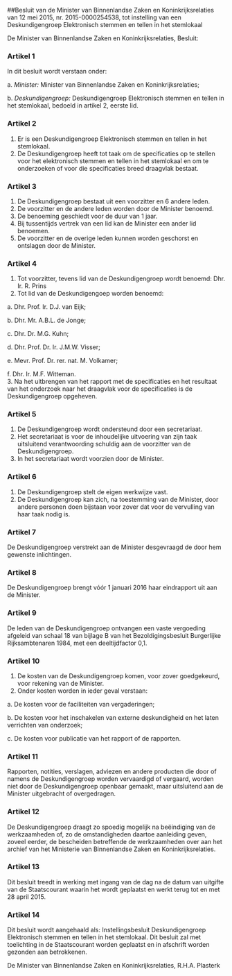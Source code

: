 <meta http-equiv='Content-Type' content='text/html; charset=utf-8' />

##Besluit van de Minister van Binnenlandse Zaken en Koninkrijksrelaties van 12 mei 2015, nr. 2015-0000254538, tot instelling van een Deskundigengroep Elektronisch stemmen en tellen in het stemlokaal

De Minister van Binnenlandse Zaken en Koninkrijksrelaties,
Besluit:    

### Artikel  1  

In dit besluit wordt verstaan onder: 

a.  *Minister:* Minister van Binnenlandse Zaken en Koninkrijksrelaties;  

b.  *Deskundigengroep:* Deskundigengroep Elektronisch stemmen en tellen in het stemlokaal, bedoeld in artikel 2, eerste lid.   

### Artikel  2  

1.  Er is een Deskundigengroep Elektronisch stemmen en tellen in het stemlokaal.   
2.  De Deskundigengroep heeft tot taak om de specificaties op te stellen voor het elektronisch stemmen en tellen in het stemlokaal en om te onderzoeken of voor die specificaties breed draagvlak bestaat.  

### Artikel  3  

1.  De Deskundigengroep bestaat uit een voorzitter en 6 andere leden.   
2.  De voorzitter en de andere leden worden door de Minister benoemd.   
3.  De benoeming geschiedt voor de duur van 1 jaar.   
4.  Bij tussentijds vertrek van een lid kan de Minister een ander lid benoemen.   
5.  De voorzitter en de overige leden kunnen worden geschorst en ontslagen door de Minister.  

### Artikel  4  

1.  Tot voorzitter, tevens lid van de Deskundigengroep wordt benoemd: Dhr. Ir. R. Prins   
2.  Tot lid van de Deskundigengoep worden benoemd: 

a. Dhr. Prof. Ir. D.J. van Eijk;  

b. Dhr. Mr. A.B.L. de Jonge;  

c. Dhr. Dr. M.G. Kuhn;  

d. Dhr. Prof. Dr. Ir. J.M.W. Visser;  

e. Mevr. Prof. Dr. rer. nat. M. Volkamer;  

f. Dhr. Ir. M.F. Witteman.     
3.  Na het uitbrengen van het rapport met de specificaties en het resultaat van het onderzoek naar het draagvlak voor de specificaties is de Deskundigengroep opgeheven.  

### Artikel  5  

1.  De Deskundigengroep wordt ondersteund door een secretariaat.   
2.  Het secretariaat is voor de inhoudelijke uitvoering van zijn taak uitsluitend verantwoording schuldig aan de voorzitter van de Deskundigengroep.   
3.  In het secretariaat wordt voorzien door de Minister.  

### Artikel  6  

1.  De Deskundigengroep stelt de eigen werkwijze vast.   
2.  De Deskundigengroep kan zich, na toestemming van de Minister, door andere personen doen bijstaan voor zover dat voor de vervulling van haar taak nodig is.  

### Artikel  7  

De Deskundigengroep verstrekt aan de Minister desgevraagd de door hem gewenste inlichtingen. 

### Artikel  8  

De Deskundigengroep brengt vóór 1 januari 2016 haar eindrapport uit aan de Minister. 

### Artikel  9  

De leden van de Deskundigengroep ontvangen een vaste vergoeding afgeleid van schaal 18 van bijlage B van het Bezoldigingsbesluit Burgerlijke Rijksambtenaren 1984, met een deeltijdfactor 0,1. 

### Artikel  10  

1.  De kosten van de Deskundigengroep komen, voor zover goedgekeurd, voor rekening van de Minister.   
2.  Onder kosten worden in ieder geval verstaan: 

a. De kosten voor de faciliteiten van vergaderingen;  

b. De kosten voor het inschakelen van externe deskundigheid en het laten verrichten van onderzoek;  

c. De kosten voor publicatie van het rapport of de rapporten.    

### Artikel  11  

Rapporten, notities, verslagen, adviezen en andere producten die door of namens de Deskundigengroep worden vervaardigd of vergaard, worden niet door de Deskundigengroep openbaar gemaakt, maar uitsluitend aan de Minister uitgebracht of overgedragen. 

### Artikel  12  

De Deskundigengroep draagt zo spoedig mogelijk na beëindiging van de werkzaamheden of, zo de omstandigheden daartoe aanleiding geven, zoveel eerder, de bescheiden betreffende de werkzaamheden over aan het archief van het Ministerie van Binnenlandse Zaken en Koninkrijksrelaties. 

### Artikel  13  

Dit besluit treedt in werking met ingang van de dag na de datum van uitgifte van de Staatscourant waarin het wordt geplaatst en werkt terug tot en met 28 april 2015. 

### Artikel  14  

Dit besluit wordt aangehaald als: Instellingsbesluit Deskundigengroep Elektronisch stemmen en tellen in het stemlokaal. 
Dit besluit zal met toelichting in de Staatscourant worden geplaatst en in afschrift worden gezonden aan betrokkenen.  

De 
Minister van Binnenlandse Zaken en Koninkrijksrelaties, 
R.H.A. Plasterk     
